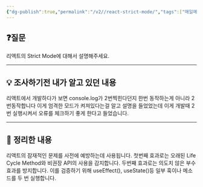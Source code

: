 ```yaml
---
{"dg-publish":true,"permalink":"/v2//react-strict-mode/","tags":["매일메일"],"noteIcon":""}
---
```


## ❓질문

리액트의 Strict Mode에 대해서 설명해주세요.

---
## 💡 조사하기전 내가 알고 있던 내용

리액트에서 개발하다가 보면 console.log가 2번찍힌다던지 한번 동작하는게 아니라 2번동작합니다 이게 엄격한 모드가 켜져있다는걸 알고 설명을 들었었는데 이게 개발때 2번 실행시켜서 오류를 체크하기 좋게 한다고 들었습니다.

---
## 🏫 정리한 내용

리액트의 잠재적인 문제를 사전에 예방하는데 사용됩니다.
첫번째 효과로는 오래된 Life Cycle Method와 비권장 API의 사용을 감지합니다.
두번째 효과로는 의도치 않은 부수효과를 방지합니다. 이를 검증하기 위해 useEffect(), useState()등 일부 훅이나 메소드를 두 번 실행합니다.